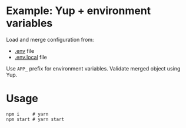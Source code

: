 # Example: Yup + environment variables

Load and merge configuration from:
 
* [.env](.env) file
* [.env.local](.env.local) file

Use `APP_` prefix for environment variables. Validate merged object using Yup.

# Usage

```shell
npm i     # yarn
npm start # yarn start
```
